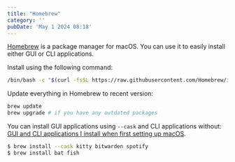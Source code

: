 ```yaml
---
title: "Homebrew"
category: ''
pubDate: 'May 1 2024 08:18'
---
```


[Homebrew](https://formulae.brew.sh/) is a package manager for macOS. You can use it to easily install either GUI or CLI applications.

Install using the following command:
```bash
/bin/bash -c "$(curl -fsSL https://raw.githubusercontent.com/Homebrew/install/HEAD/install.sh)"
```

Update everything in Homebrew to recent version:
```bash
brew update
brew upgrade # if you have any outdated packages
```

You can install GUI applications using `--cask` and CLI applications without: [GUI and CLI applications I install when first setting up macOS](/notes/gui_and_cli_applications_i_install_when_first_setting_up_macos).
```sh
$ brew install --cask kitty bitwarden spotify
$ brew install bat fish
```

